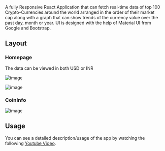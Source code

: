 
A fully Responsive React Application that can fetch real-time data of top 100 Crypto-Currencies around the world arranged in the order of their market cap along with a graph that can show trends of the currency value over the past day, month or year. UI is designed with the help of Material UI from Google and Bootstrap.    

## Layout

### Homepage

The data can be viewed in both USD or INR

![image](https://user-images.githubusercontent.com/92756482/195985906-fbbfdcf9-785d-44d7-a2b1-41dc8b161b63.png)



![image](https://user-images.githubusercontent.com/92756482/195985938-303caf96-2db0-4de9-b46e-9f8b40ff09cd.png)

### CoinInfo
![image](https://user-images.githubusercontent.com/92756482/195985999-d07b605d-5e47-471e-b3f9-e1e970012800.png)


## Usage
You can see a detailed description/usage of the app by watching the following [Youtube Video]().
